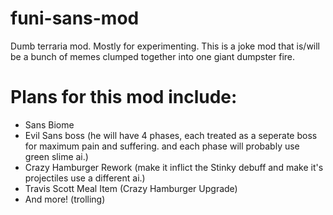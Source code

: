 # funi-sans-mod
Dumb terraria mod. Mostly for experimenting. 
This is a joke mod that is/will be a bunch of memes clumped together into one giant dumpster fire. 

# Plans for this mod include:
- Sans Biome 
- Evil Sans boss (he will have 4 phases, each treated as a seperate boss for maximum pain and suffering. and each phase will probably use green slime ai.)
- Crazy Hamburger Rework (make it inflict the Stinky debuff and make it's projectiles use a different ai.)
- Travis Scott Meal Item (Crazy Hamburger Upgrade)
- And more! (trolling)
